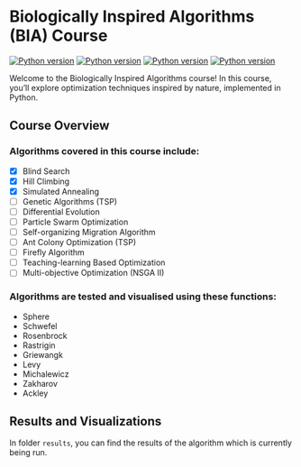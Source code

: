 # Biologically Inspired Algorithms (BIA) Course

[![Python version](https://img.shields.io/badge/python-3.12-blue.svg)](https://python.org)
[![Python version](https://img.shields.io/github/commit-activity/m/rcMarty/BioFusion)](https://github.com/rcMarty/BioFusion/graphs/commit-activity)
[![Python version](https://img.shields.io/badge/now_results_of-Simulated_Annealing-purple.svg)]()
[![Python version](https://img.shields.io/badge/now_working_on-TSP-orange.svg)]()

Welcome to the Biologically Inspired Algorithms course! In this course, you’ll explore optimization techniques inspired
by nature, implemented in Python.

## Course Overview

### Algorithms covered in this course include:

- [x] Blind Search
- [x] Hill Climbing
- [x] Simulated Annealing
- [ ] Genetic Algorithms (TSP)
- [ ] Differential Evolution
- [ ] Particle Swarm Optimization
- [ ] Self-organizing Migration Algorithm
- [ ] Ant Colony Optimization (TSP)
- [ ] Firefly Algorithm
- [ ] Teaching-learning Based Optimization
- [ ] Multi-objective Optimization (NSGA II)

### Algorithms are tested and visualised using these functions:

- Sphere
- Schwefel
- Rosenbrock
- Rastrigin
- Griewangk
- Levy
- Michalewicz
- Zakharov
- Ackley

## Results and Visualizations

In folder `results`, you can find the results of the algorithm which is currently being run.
